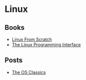 # Linux

## Books

- [Linux From Scratch](https://www.linuxfromscratch.org/lfs/view/stable/)
- [The Linux Programming Interface](https://en.wikipedia.org/wiki/The_Linux_Programming_Interface)

## Posts

- [The OS Classics](https://www.allthingsdistributed.com/2020/07/the-os-classics.html)
